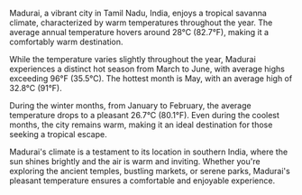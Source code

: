 Madurai, a vibrant city in Tamil Nadu, India, enjoys a tropical savanna climate, characterized by warm temperatures throughout the year. The average annual temperature hovers around 28°C (82.7°F), making it a comfortably warm destination. 

While the temperature varies slightly throughout the year, Madurai experiences a distinct hot season from March to June, with average highs exceeding 96°F (35.5°C). The hottest month is May, with an average high of 32.8°C (91°F). 

During the winter months, from January to February, the average temperature drops to a pleasant 26.7°C (80.1°F).  Even during the coolest months, the city remains warm, making it an ideal destination for those seeking a tropical escape. 

Madurai's climate is a testament to its location in southern India, where the sun shines brightly and the air is warm and inviting. Whether you're exploring the ancient temples, bustling markets, or serene parks, Madurai's pleasant temperature ensures a comfortable and enjoyable experience.